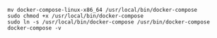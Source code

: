     mv docker-compose-linux-x86_64 /usr/local/bin/docker-compose  
    sudo chmod +x /usr/local/bin/docker-compose  
    sudo ln -s /usr/local/bin/docker-compose /usr/bin/docker-compose  
    docker-compose -v
